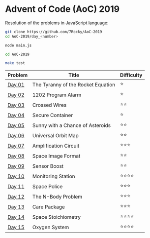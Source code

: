 # Advent of Code (AoC) 2019

Resolution of the problems in JavaScript language:

```bash
git clone https://github.com/7Rocky/AoC-2019
cd AoC-2019/day_<number>

node main.js
```

```bash
cd AoC-2019

make test
```

| Problem          | Title                              | Difficulty                     |
| ---------------- | ---------------------------------- | ------------------------------ |
| [Day 01](day_01) | The Tyranny of the Rocket Equation | :star:                         |
| [Day 02](day_02) | 1202 Program Alarm                 | :star:                         |
| [Day 03](day_03) | Crossed Wires                      | :star::star:                   |
| [Day 04](day_04) | Secure Container                   | :star:                         |
| [Day 05](day_05) | Sunny with a Chance of Asteroids   | :star::star:                   |
| [Day 06](day_06) | Universal Orbit Map                | :star::star:                   |
| [Day 07](day_07) | Amplification Circuit              | :star::star::star:             |
| [Day 08](day_08) | Space Image Format                 | :star::star:                   |
| [Day 09](day_09) | Sensor Boost                       | :star::star:                   |
| [Day 10](day_10) | Monitoring Station                 | :star::star::star::star:       |
| [Day 11](day_11) | Space Police                       | :star::star::star:             |
| [Day 12](day_12) | The N-Body Problem                 | :star::star::star:             |
| [Day 13](day_13) | Care Package                       | :star::star::star:             |
| [Day 14](day_14) | Space Stoichiometry                | :star::star::star::star:       |
| [Day 15](day_15) | Oxygen System                      | :star::star::star::star:       |
